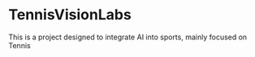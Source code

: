 # TennisVisionLabs
This is a project designed to integrate AI into sports, mainly focused on Tennis
